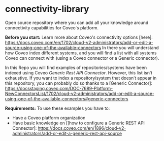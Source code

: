 # connectivity-library
Open source repository where you can add all your knowledge around connectivity capabilities for Coveo's platform.

**Before you start:**
Learn more about Coveo's connectivity options [here]: https://docs.coveo.com/en/1702/cloud-v2-administrators/add-or-edit-a-source-using-one-of-the-available-connectors
In there you will understand how Coveo index different systems, and you will find a list with all systems Coveo can connect with (using a Coveo connector or a Generic connector).

In this Repo you will find examples of repositories/systems have been indexed using Coveo *Generic Rest API Connector*. However, this list isn’t exhaustive. If you want to index a repository/system that doesn’t appear in this repository, you can probably do so thanks to a [Generic Connector]: https://docsstaging.coveo.com/DOC-7689-Platform-NewConnectorsList/1702/cloud-v2-administrators/add-or-edit-a-source-using-one-of-the-available-connectors#generic-connectors

**Requirements:**
To use these examples you have to:
* Have a Coveo platform organization
* Have basic knowledge on [[how to configure a Generic REST API Connector]: https://docs.coveo.com/en/1896/cloud-v2-administrators/add-or-edit-a-generic-rest-api-source
